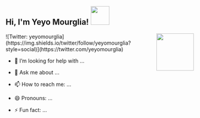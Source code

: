<h2> Hi, I'm Yeyo Mourglia! <img src="https://media.giphy.com/media/mGcNjsfWAjY5AEZNw6/giphy.gif" width="50"></h2>
<img align='right' src="https://https://giphy.com/embed/IpeYSEZshTefe" width="100" height="100">
![Twitter: yeyomourglia](https://img.shields.io/twitter/follow/yeyomourglia?style=social)](https://twitter.com/yeyomourglia)

<!--
**jmourglia/jmourglia** is a ✨ _special_ ✨ repository because its `README.md` (this file) appears on your GitHub profile.

Here are some ideas to get you started:

- 🔭 I’m currently working on ...
- 🌱 I’m currently learning ...
- 👯 I’m looking to collaborate on ...
-->
- 🤔 I’m looking for help with ...

- 💬 Ask me about ...
- 📫 How to reach me: ...
- 😄 Pronouns: ...
- ⚡ Fun fact: ...

